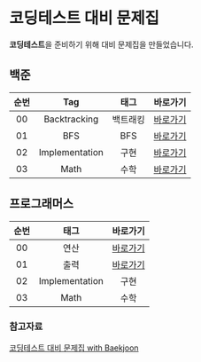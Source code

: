 # 코딩테스트 대비 문제집


**코딩테스트**을 준비하기 위해 대비 문제집을 만들었습니다.

## 백준

| 순번 | Tag                          | 태그                | 바로가기    | 
| :--: | :--------------------------: | :-----------------: | :------:  |
| 00 | Backtracking | 백트래킹 | [바로가기](./backtracking/README.md) |
| 01 | BFS | BFS | [바로가기](./BFS/README.md) |
| 02 | Implementation | 구현 | [바로가기](./implementation/README.md) |
| 03 | Math | 수학 | [바로가기](./math/README.md) |

## 프로그래머스

| 순번 | 태그                | 바로가기    | 
| :--: | :-----------------: | :------:  |
| 00 | 연산 | [바로가기](./연산/README.md) |
| 01 | 출력 | [바로가기](./출력/README.md) |
| 02 | Implementation | 구현 | [바로가기](./implementation/README.md) |
| 03 | Math | 수학 | [바로가기](./math/README.md) |



### 참고자료
[코딩테스트 대비 문제집 with Baekjoon](https://github.com/tony9402/baekjoon)
